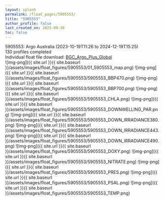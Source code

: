 ```yaml
---
layout: splash
permalink: /float_pages/5905553/
title: "5905553"
author_profile: false
last_created_on: 2025-09-30
toc: false
---
```

 
5905553: Argo Australia (2023-10-19T11:26 to 2024-12-19T15:25)\
130 profiles completed\
Individual float file download: [BGC_Argo_Plus_Global](https://ftp.soest.hawaii.edu/bgc_argo_plus/Individual_Floats/outliers_removed/5905553_Sprof_processed.nc)\
![img-png]({{ site.url }}{{ site.baseurl }}/assets/images/float_figures/5905553/01_5905553_map.png)
![img-png]({{ site.url }}{{ site.baseurl }}/assets/images/float_figures/5905553/5905553_BBP470.png)
![img-png]({{ site.url }}{{ site.baseurl }}/assets/images/float_figures/5905553/5905553_BBP700.png)
![img-png]({{ site.url }}{{ site.baseurl }}/assets/images/float_figures/5905553/5905553_CHLA.png)
![img-png]({{ site.url }}{{ site.baseurl }}/assets/images/float_figures/5905553/5905553_DOWNWELLING_PAR.png)
![img-png]({{ site.url }}{{ site.baseurl }}/assets/images/float_figures/5905553/5905553_DOWN_IRRADIANCE380.png)
![img-png]({{ site.url }}{{ site.baseurl }}/assets/images/float_figures/5905553/5905553_DOWN_IRRADIANCE443.png)
![img-png]({{ site.url }}{{ site.baseurl }}/assets/images/float_figures/5905553/5905553_DOWN_IRRADIANCE490.png)
![img-png]({{ site.url }}{{ site.baseurl }}/assets/images/float_figures/5905553/5905553_DOXY.png)
![img-png]({{ site.url }}{{ site.baseurl }}/assets/images/float_figures/5905553/5905553_NITRATE.png)
![img-png]({{ site.url }}{{ site.baseurl }}/assets/images/float_figures/5905553/5905553_PRES.png)
![img-png]({{ site.url }}{{ site.baseurl }}/assets/images/float_figures/5905553/5905553_PSAL.png)
![img-png]({{ site.url }}{{ site.baseurl }}/assets/images/float_figures/5905553/5905553_TEMP.png)
